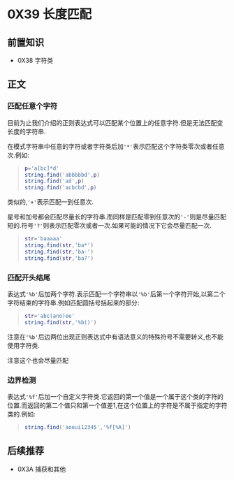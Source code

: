 # 0X39 长度匹配

## 前置知识

* 0X38 字符类

## 正文

### 匹配任意个字符

目前为止我们介绍的正则表达式可以匹配某个位置上的任意字符.但是无法匹配变长度的字符串.

在模式字符串中任意的字符或者字符类后加`'*'`表示匹配这个字符类零次或者任意次.例如:

>```lua
>p='a[bc]*d'
>string.find('abbbbbd',p)
>string.find('ad',p)
>string.find('acbcbd',p)
>```

类似的,`'+'`表示匹配一到任意次.

星号和加号都会匹配尽量长的字符串.而同样是匹配零到任意次的`'-'`则是尽量匹配短的.符号`'?'`则表示匹配零次或者一次.如果可能的情况下它会尽量匹配一次.

>```lua
>str='baaaaa'
>string.find(str,'ba*')
>string.find(str,'ba-')
>string.find(str,'ba?')
>```

### 匹配开头结尾

表达式`'%b'`后加两个字符.表示匹配一个字符串以`'%b'`后第一个字符开始,以第二个字符结束的字符串.例如匹配圆括号括起来的部分:

>```lua
>str='abc(ano)ee'
>string.find(str,'%b()')
>```

注意在`'%b'`后边两位出现正则表达式中有语法意义的特殊符号不需要转义,也不能使用字符类.

注意这个也会尽量匹配

### 边界检测

表达式`'%f'`后加一个自定义字符类.它返回的第一个值是一个属于这个类的字符的位置.而返回的第二个值只和第一个值差1,在这个位置上的字符是不属于指定的字符类的.例如:

>```lua
>string.find('aoeui12345','%f[%A]')
>```

## 后续推荐

* 0X3A 捕获和其他
